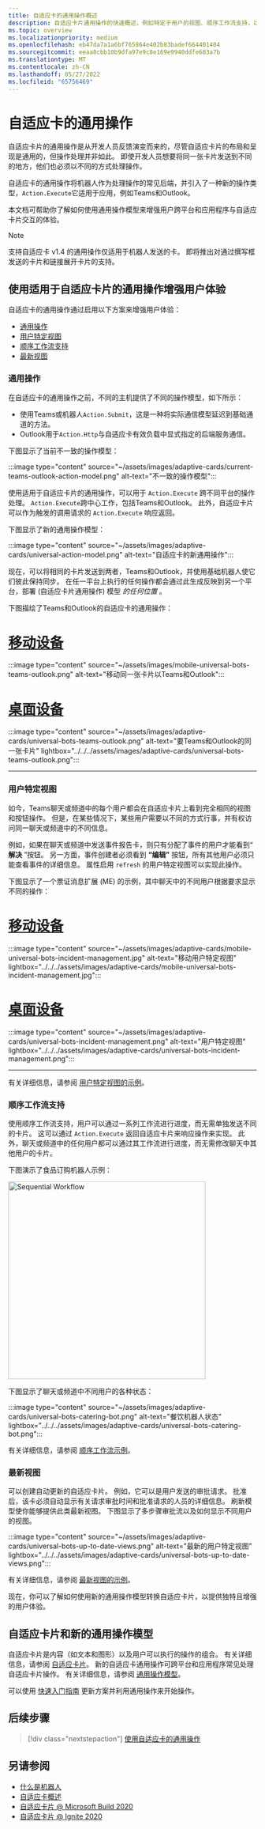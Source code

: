 ```yaml
---
title: 自适应卡的通用操作概述
description: 自适应卡片通用操作的快速概述，例如特定于用户的视图、顺序工作流支持，以及桌面和移动环境的更多功能
ms.topic: overview
ms.localizationpriority: medium
ms.openlocfilehash: eb47da7a1a6bf765864e402b83badef664401404
ms.sourcegitcommit: eeaa8cbb10b9dfa97e9c8e169e9940ddfe683a7b
ms.translationtype: MT
ms.contentlocale: zh-CN
ms.lasthandoff: 05/27/2022
ms.locfileid: "65756469"
---
```

# <a name="universal-actions-for-adaptive-cards"></a>自适应卡的通用操作

自适应卡片的通用操作是从开发人员反馈演变而来的，尽管自适应卡片的布局和呈现是通用的，但操作处理并非如此。 即使开发人员想要将同一张卡片发送到不同的地方，他们也必须以不同的方式处理操作。

自适应卡的通用操作将机器人作为处理操作的常见后端，并引入了一种新的操作类型，`Action.Execute`它适用于应用，例如Teams和Outlook。

本文档可帮助你了解如何使用通用操作模型来增强用户跨平台和应用程序与自适应卡片交互的体验。

> [!NOTE]
> 支持自适应卡 v1.4 的通用操作仅适用于机器人发送的卡。 即将推出对通过撰写框发送的卡片和链接展开卡片的支持。

## <a name="enhance-user-experiences-with-universal-actions-for-adaptive-cards"></a>使用适用于自适应卡片的通用操作增强用户体验

自适应卡的通用操作通过启用以下方案来增强用户体验：

* [通用操作](#universal-actions)
* [用户特定视图](#user-specific-views)
* [顺序工作流支持](#sequential-workflow-support)
* [最新视图](#up-to-date-views)

### <a name="universal-actions"></a>通用操作

在自适应卡的通用操作之前，不同的主机提供了不同的操作模型，如下所示：

* 使用Teams或机器人`Action.Submit`，这是一种将实际通信模型延迟到基础通道的方法。
* Outlook用于`Action.Http`与自适应卡有效负载中显式指定的后端服务通信。

下图显示了当前不一致的操作模型：

:::image type="content" source="~/assets/images/adaptive-cards/current-teams-outlook-action-model.png" alt-text="不一致的操作模型":::

使用适用于自适应卡片的通用操作，可以用于 `Action.Execute` 跨不同平台的操作处理。 `Action.Execute`跨中心工作，包括Teams和Outlook。 此外，自适应卡片可以作为触发的调用请求的 `Action.Execute` 响应返回。

下图显示了新的通用操作模型：

:::image type="content" source="~/assets/images/adaptive-cards/universal-action-model.png" alt-text="自适应卡的新通用操作":::

现在，可以将相同的卡片发送到两者，Teams和Outlook，并使用基础机器人使它们彼此保持同步。 在任一平台上执行的任何操作都会通过此生成反映到另一个平台，部署 (自适应卡片通用操作) 模型 *的任何位置* 。

下图描绘了Teams和Outlook的自适应卡的通用操作：

# <a name="mobile"></a>[移动设备](#tab/mobile)

:::image type="content" source="~/assets/images/mobile-universal-bots-teams-outlook.png" alt-text="移动同一张卡片以Teams和Outlook":::

# <a name="desktop"></a>[桌面设备](#tab/desktop)

:::image type="content" source="~/assets/images/adaptive-cards/universal-bots-teams-outlook.png" alt-text="要Teams和Outlook的同一张卡片" lightbox="../../../assets/images/adaptive-cards/universal-bots-teams-outlook.png":::

* * *

### <a name="user-specific-views"></a>用户特定视图

如今，Teams聊天或频道中的每个用户都会在自适应卡片上看到完全相同的视图和按钮操作。 但是，在某些情况下，某些用户需要以不同的方式行事，并有权访问同一聊天或频道中的不同信息。

例如，如果在聊天或频道中发送事件报告卡，则只有分配了事件的用户才能看到“ **解决** ”按钮。 另一方面，事件创建者必须看到 **“编辑”** 按钮，所有其他用户必须只能查看事件的详细信息。 属性启用 `refresh` 的用户特定视图可以实现此操作。

下图显示了一个票证消息扩展 (ME) 的示例，其中聊天中的不同用户根据要求显示不同的操作：

# <a name="mobile"></a>[移动设备](#tab/mobile)

:::image type="content" source="~/assets/images/adaptive-cards/mobile-universal-bots-incident-management.jpg" alt-text="移动用户特定视图" lightbox="../../../assets/images/adaptive-cards/mobile-universal-bots-incident-management.jpg":::

# <a name="desktop"></a>[桌面设备](#tab/desktop)

:::image type="content" source="~/assets/images/adaptive-cards/universal-bots-incident-management.png" alt-text="用户特定视图" lightbox="../../../assets/images/adaptive-cards/universal-bots-incident-management.png":::

* * *

有关详细信息，请参阅 [用户特定视图的示例](User-Specific-Views.md)。

### <a name="sequential-workflow-support"></a>顺序工作流支持

使用顺序工作流支持，用户可以通过一系列工作流进行进度，而无需单独发送不同的卡片。 这可以通过 `Action.Execute` 返回自适应卡片来响应操作来实现。 此外，聊天或频道中的任何用户都可以通过其工作流进行进度，而无需修改聊天中其他用户的卡片。

下图演示了食品订购机器人示例： <br/>

<img src="~/assets/images/bots/sequentialWorkflow.gif" alt="Sequential Workflow" width="400"/>

下图显示了聊天或频道中不同用户的各种状态：

:::image type="content" source="~/assets/images/adaptive-cards/universal-bots-catering-bot.png" alt-text="餐饮机器人状态" lightbox="../../../assets/images/adaptive-cards/universal-bots-catering-bot.png":::

有关详细信息，请参阅 [顺序工作流示例](Sequential-Workflows.md)。

### <a name="up-to-date-views"></a>最新视图

可以创建自动更新的自适应卡片。 例如，它可以是用户发送的审批请求。 批准后，该卡必须自动显示有关请求审批时间和批准请求的人员的详细信息。 刷新模型使你能够提供此类最新视图。 下图显示了多步骤审批流以及如何显示不同用户的视图。

:::image type="content" source="~/assets/images/adaptive-cards/universal-bots-up-to-date-views.png" alt-text="最新的用户特定视图" lightbox="../../../assets/images/adaptive-cards/universal-bots-up-to-date-views.png":::

有关详细信息，请参阅 [最新视图的示例](Up-To-Date-Views.md)。

现在，你可以了解如何使用新的通用操作模型转换自适应卡片，以提供独特且增强的用户体验。

## <a name="adaptive-cards-and-the-new-universal-actions-model"></a>自适应卡片和新的通用操作模型

自适应卡片是内容（如文本和图形）以及用户可以执行的操作的组合。 有关详细信息，请参阅 [自适应卡片](http://adaptivecards.io/)。 新的自适应卡通用操作可跨平台和应用程序常见处理自适应卡片操作。 有关详细信息，请参阅 [通用操作模型](/adaptive-cards/authoring-cards/universal-action-model)。

可以使用 [快速入门指南](Work-with-universal-actions-for-adaptive-cards.md) 更新方案并利用通用操作来开始操作。

## <a name="next-step"></a>后续步骤

> [!div class="nextstepaction"]
> [使用自适应卡的通用操作](Work-with-universal-actions-for-adaptive-cards.md)

## <a name="see-also"></a>另请参阅

* [什么是机器人](~/bots/what-are-bots.md)
* [自适应卡概述](~/task-modules-and-cards/what-are-cards.md)
* [自适应卡片 @ Microsoft Build 2020](https://youtu.be/hEBhwB72Qn4?t=1393)
* [自适应卡片 @ Ignite 2020](https://techcommunity.microsoft.com/t5/video-hub/elevate-user-experiences-with-teams-and-adaptive-cards/m-p/1689460)

